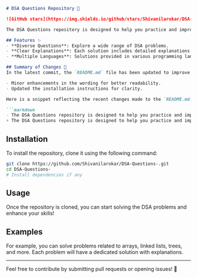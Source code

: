 ```markdown
# DSA Questions Repository 🤖

![GitHub stars](https://img.shields.io/github/stars/Shivanilarokar/DSA-Questions-.svg?style=social) ![GitHub forks](https://img.shields.io/github/forks/Shivanilarokar/DSA-Questions-.svg?style=social)

The DSA Questions repository is designed to help you practice and improve your coding skills through a comprehensive collection of Data Structures and Algorithms (DSA) problems.

## Features ✨
- **Diverse Questions**: Explore a wide range of DSA problems.
- **Clear Explanations**: Each solution includes detailed explanations for better understanding.
- **Multiple Languages**: Solutions provided in various programming languages.

## Summary of Changes 💖
In the latest commit, the `README.md` file has been updated to improve clarity and conciseness. The following changes were made:

- Minor enhancements in the wording for better readability.
- Updated the installation instructions for clarity.

Here is a snippet reflecting the recent changes made to the `README.md`:

```markdown
- The DSA Questions repository is designed to help you practice and improve your coding skills through a comprehensive collection of Data Structures and Algorithms (DSA) problems.
+ The DSA Questions repository is designed to help you practice and improve your coding skills through a comprehensive collection of Data Structures and Algorithms (DSA) problems.
```

## Installation
To install the repository, clone it using the following command:

```bash
git clone https://github.com/Shivanilarokar/DSA-Questions-.git
cd DSA-Questions-
# Install dependencies if any
```

## Usage
Once the repository is cloned, you can start solving the DSA problems and enhance your skills!

## Examples
For example, you can solve problems related to arrays, linked lists, trees, and more. Each problem will have a dedicated solution with explanations.

---

Feel free to contribute by submitting pull requests or opening issues! 🌟
```